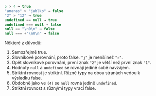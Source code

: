 

```js no-beautify
5 > 4 → true
"ananas" > "jablko" → false
"2" > "12" → true
undefined == null → true
undefined === null → false
null == "\n0\n" → false
null === +"\n0\n" → false
```

Některé z důvodů:

1. Samozřejmě true.
2. Slovníkové porovnání, proto false. `"j"` je menší než `"r"`.
3. Opět slovníkové porovnání, první znak `"2"` je větší než první znak `"1"`.
4. Hodnoty `null` a `undefined` se rovnají jedině sobě navzájem.
5. Striktní rovnost je striktní. Různé typy na obou stranách vedou k výsledku false.
6. Obdobně jako ve `(4)` se `null` rovná jedině `undefined`.
7. Striktní rovnost s různými typy vrací false.
